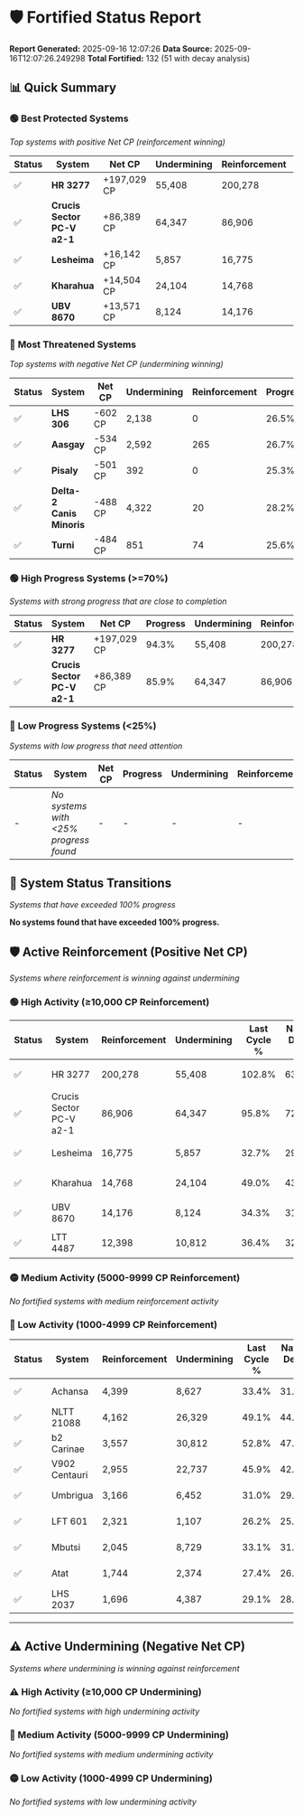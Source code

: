 # 🛡️ Fortified Status Report

**Report Generated:** 2025-09-16 12:07:26
**Data Source:** 2025-09-16T12:07:26.249298
**Total Fortified:** 132 (51 with decay analysis)

## 📊 Quick Summary

### 🟢 **Best Protected Systems**
*Top systems with positive Net CP (reinforcement winning)*

| Status | System | Net CP | Undermining | Reinforcement | Progress |
|--------|--------|--------|-------------|---------------|----------|
| ✅ | **HR 3277** | +197,029 CP | 55,408 | 200,278 | 94.3% |
| ✅ | **Crucis Sector PC-V a2-1** | +86,389 CP | 64,347 | 86,906 | 85.9% |
| ✅ | **Lesheima** | +16,142 CP | 5,857 | 16,775 | 31.8% |
| ✅ | **Kharahua** | +14,504 CP | 24,104 | 14,768 | 45.3% |
| ✅ | **UBV 8670** | +13,571 CP | 8,124 | 14,176 | 33.1% |

### 🔴 **Most Threatened Systems**
*Top systems with negative Net CP (undermining winning)*

| Status | System | Net CP | Undermining | Reinforcement | Progress |
|--------|--------|--------|-------------|---------------|----------|
| ✅ | **LHS 306** | -602 CP | 2,138 | 0 | 26.5% |
| ✅ | **Aasgay** | -534 CP | 2,592 | 265 | 26.7% |
| ✅ | **Pisaly** | -501 CP | 392 | 0 | 25.3% |
| ✅ | **Delta-2 Canis Minoris** | -488 CP | 4,322 | 20 | 28.2% |
| ✅ | **Turni** | -484 CP | 851 | 74 | 25.6% |

### 🟢 **High Progress Systems (>=70%)**
*Systems with strong progress that are close to completion*

| Status | System | Net CP | Progress | Undermining | Reinforcement |
|--------|--------|--------|----------|-------------|---------------|
| ✅ | **HR 3277** | +197,029 CP | 94.3% | 55,408 | 200,278 |
| ✅ | **Crucis Sector PC-V a2-1** | +86,389 CP | 85.9% | 64,347 | 86,906 |

### 🔴 **Low Progress Systems (<25%)**
*Systems with low progress that need attention*

| Status | System | Net CP | Progress | Undermining | Reinforcement |
|--------|--------|--------|----------|-------------|---------------|
| - | *No systems with <25% progress found* | - | - | - | - |
## 🔄 System Status Transitions
*Systems that have exceeded 100% progress*

**No systems found that have exceeded 100% progress.**

## 🛡️ Active Reinforcement (Positive Net CP)
*Systems where reinforcement is winning against undermining*

### 🟢 High Activity (≥10,000 CP Reinforcement)

| Status | System | Reinforcement | Undermining | Last Cycle % | Natural Decay % | Current Progress % | Current CP | Net CP | Activity |
|--------|--------|---------------|-------------|--------------|-----------------|-------------------|------------|--------|----------|
| ✅ | HR 3277 | 200,278 | 55,408 | 102.8% | 63.99% | 94.3% | 612,950 | +197,029 | 🟢 High Reinforcement |
| ✅ | Crucis Sector PC-V a2-1 | 86,906 | 64,347 | 95.8% | 72.61% | 85.9% | 558,350 | +86,389 | 🟢 High Reinforcement |
| ✅ | Lesheima | 16,775 | 5,857 | 32.7% | 29.32% | 31.8% | 206,700 | +16,142 | 🟢 High Reinforcement |
| ✅ | Kharahua | 14,768 | 24,104 | 49.0% | 43.07% | 45.3% | 294,450 | +14,504 | 🟢 High Reinforcement |
| ✅ | UBV 8670 | 14,176 | 8,124 | 34.3% | 31.01% | 33.1% | 215,150 | +13,571 | 🟢 High Reinforcement |
| ✅ | LTT 4487 | 12,398 | 10,812 | 36.4% | 32.90% | 34.7% | 225,550 | +11,668 | 🟢 High Reinforcement |

### 🟡 Medium Activity (5000-9999 CP Reinforcement)

*No fortified systems with medium reinforcement activity*

### 🔴 Low Activity (1000-4999 CP Reinforcement)

| Status | System | Reinforcement | Undermining | Last Cycle % | Natural Decay % | Current Progress % | Current CP | Net CP | Activity |
|--------|--------|---------------|-------------|--------------|-----------------|-------------------|------------|--------|----------|
| ✅ | Achansa | 4,399 | 8,627 | 33.4% | 31.49% | 32.1% | 208,650 | +3,943 | 🔵 Low Reinforcement |
| ✅ | NLTT 21088 | 4,162 | 26,329 | 49.1% | 44.45% | 45.0% | 292,500 | +3,549 | 🔵 Low Reinforcement |
| ✅ | b2 Carinae | 3,557 | 30,812 | 52.8% | 47.67% | 48.1% | 312,650 | +2,811 | 🔵 Low Reinforcement |
| ✅ | V902 Centauri | 2,955 | 22,737 | 45.9% | 42.00% | 42.4% | 275,600 | +2,610 | 🔵 Low Reinforcement |
| ✅ | Umbrigua | 3,166 | 6,452 | 31.0% | 29.64% | 30.0% | 195,000 | +2,370 | 🔵 Low Reinforcement |
| ✅ | LFT 601 | 2,321 | 1,107 | 26.2% | 25.75% | 26.0% | 169,000 | +1,612 | 🔵 Low Reinforcement |
| ✅ | Mbutsi | 2,045 | 8,729 | 33.1% | 31.56% | 31.8% | 206,700 | +1,574 | 🔵 Low Reinforcement |
| ✅ | Atat | 1,744 | 2,374 | 27.4% | 26.81% | 27.0% | 175,500 | +1,207 | 🔵 Low Reinforcement |
| ✅ | LHS 2037 | 1,696 | 4,387 | 29.1% | 28.24% | 28.4% | 184,599 | +1,069 | 🔵 Low Reinforcement |


---

## ⚠️ Active Undermining (Negative Net CP)
*Systems where undermining is winning against reinforcement*

### ⚠️ High Activity (≥10,000 CP Undermining)

*No fortified systems with high undermining activity*

### 🔶 Medium Activity (5000-9999 CP Undermining)

*No fortified systems with medium undermining activity*

### 🟡 Low Activity (1000-4999 CP Undermining)

*No fortified systems with low undermining activity*
